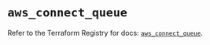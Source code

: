 # `aws_connect_queue`

Refer to the Terraform Registry for docs: [`aws_connect_queue`](https://registry.terraform.io/providers/hashicorp/aws/5.41.0/docs/resources/connect_queue).
